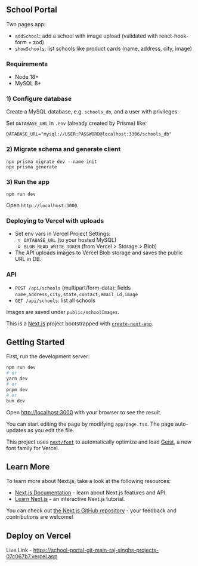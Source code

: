 ## School Portal

Two pages app:
- `addSchool`: add a school with image upload (validated with react-hook-form + zod)
- `showSchools`: list schools like product cards (name, address, city, image)

### Requirements
- Node 18+
- MySQL 8+

### 1) Configure database
Create a MySQL database, e.g. `schools_db`, and a user with privileges.

Set `DATABASE_URL` in `.env` (already created by Prisma) like:

```
DATABASE_URL="mysql://USER:PASSWORD@localhost:3306/schools_db"
```

### 2) Migrate schema and generate client

```
npx prisma migrate dev --name init
npx prisma generate
```

### 3) Run the app

```
npm run dev
```

Open `http://localhost:3000`.

### Deploying to Vercel with uploads
- Set env vars in Vercel Project Settings:
  - `DATABASE_URL` (to your hosted MySQL)
  - `BLOB_READ_WRITE_TOKEN` (from Vercel > Storage > Blob)
- The API uploads images to Vercel Blob storage and saves the public URL in DB.

### API
- `POST /api/schools` (multipart/form-data): fields `name,address,city,state,contact,email_id,image`
- `GET /api/schools`: list all schools

Images are saved under `public/schoolImages`.

This is a [Next.js](https://nextjs.org) project bootstrapped with [`create-next-app`](https://nextjs.org/docs/app/api-reference/cli/create-next-app).

## Getting Started

First, run the development server:

```bash
npm run dev
# or
yarn dev
# or
pnpm dev
# or
bun dev
```

Open [http://localhost:3000](http://localhost:3000) with your browser to see the result.

You can start editing the page by modifying `app/page.tsx`. The page auto-updates as you edit the file.

This project uses [`next/font`](https://nextjs.org/docs/app/building-your-application/optimizing/fonts) to automatically optimize and load [Geist](https://vercel.com/font), a new font family for Vercel.

## Learn More

To learn more about Next.js, take a look at the following resources:

- [Next.js Documentation](https://nextjs.org/docs) - learn about Next.js features and API.
- [Learn Next.js](https://nextjs.org/learn) - an interactive Next.js tutorial.

You can check out [the Next.js GitHub repository](https://github.com/vercel/next.js) - your feedback and contributions are welcome!

## Deploy on Vercel
Live Link - https://school-portal-git-main-raj-singhs-projects-07c067b7.vercel.app
